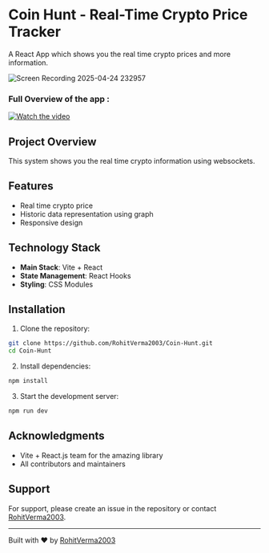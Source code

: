 # Coin Hunt - Real-Time Crypto Price Tracker

A React App which shows you the real time crypto prices and more information.

![Screen Recording 2025-04-24 232957](https://github.com/user-attachments/assets/8f88d3f3-1999-4505-9a91-7322473b076a)

### Full Overview of the app :
[![Watch the video](https://www.pngmart.com/files/20/Youtube-Logo-PNG-Transparent-Picture-200x200.png)](https://youtu.be/EzBv2Ydmm98)

## Project Overview

This system shows you the real time crypto information using websockets.

## Features
- Real time crypto price
- Historic data representation using graph
- Responsive design

## Technology Stack

- **Main Stack**: Vite + React
- **State Management**: React Hooks
- **Styling**: CSS Modules

## Installation

1. Clone the repository:
```bash
git clone https://github.com/RohitVerma2003/Coin-Hunt.git
cd Coin-Hunt
```

2. Install dependencies:
```bash
npm install
```

3. Start the development server:
```bash
npm run dev
```

## Acknowledgments

- Vite + React.js team for the amazing library
- All contributors and maintainers

## Support

For support, please create an issue in the repository or contact [RohitVerma2003](https://github.com/RohitVerma2003).

---

Built with ❤️ by [RohitVerma2003](https://github.com/RohitVerma2003)
